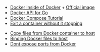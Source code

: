 -   [Docker inside of Docker](https://stackoverflow.com/questions/27879713/is-it-ok-to-run-docker-from-inside-docker) + [Official image](https://hub.docker.com/_/docker)
-   [Docker API for Go](https://docs.docker.com/engine/api/sdk/)
-   [Docker Compose Tutorial](https://www.youtube.com/watch?v=Qw9zlE3t8Ko&t=352s)
-   [Exit a container without it stopping](https://serverfault.com/questions/661909/the-right-way-to-keep-docker-container-started-when-it-used-for-periodic-tasks)

<!-- I need some way of allowing my server to redirect to one of the docker images to get their content which is served by Nginx ? -->

-   [Copy files from Docker container to host](https://stackoverflow.com/questions/22049212/docker-copying-files-from-docker-container-to-host)
-   [Binding Docker files to host](https://www.digitalocean.com/community/tutorials/how-to-share-data-between-the-docker-container-and-the-host)
-   [Dont expose ports from Docker](https://stackoverflow.com/questions/51468830/talk-to-server-on-docker-container-with-no-exposed-ports)
